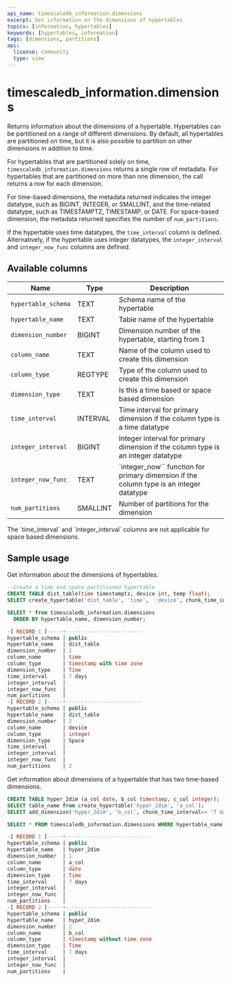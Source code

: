 ```yaml
---
api_name: timescaledb_information.dimensions
excerpt: Get information on the dimensions of hypertables
topics: [information, hypertables]
keywords: [hypertables, information]
tags: [dimensions, partitions]
api:
  license: community
  type: view
---
```


# timescaledb_information.dimensions

Returns information about the dimensions of a hypertable. Hypertables can be
partitioned on a range of different dimensions. By default, all hypertables are
partitioned on time, but it is also possible to partition on other dimensions in
addition to time.

For hypertables that are partitioned solely on time,
`timescaledb_information.dimensions` returns a single row of metadata. For
hypertables that are partitioned on more than one dimension, the call returns a
row for each dimension.

For time-based dimensions, the metadata returned indicates the integer datatype,
such as BIGINT, INTEGER, or SMALLINT, and the time-related datatype, such as
TIMESTAMPTZ, TIMESTAMP, or DATE. For space-based dimension, the metadata
returned specifies the number of `num_partitions`.

If the hypertable uses time datatypes, the `time_interval` column is defined.
Alternatively, if the hypertable uses integer datatypes, the `integer_interval`
and `integer_now_func` columns are defined.

## Available columns

|Name|Type|Description|
|-|-|-|
|`hypertable_schema`|TEXT|Schema name of the hypertable|
|`hypertable_name`|TEXT|Table name of the hypertable|
|`dimension_number`|BIGINT|Dimension number of the hypertable, starting from 1|
|`column_name`|TEXT|Name of the column used to create this dimension|
|`column_type`|REGTYPE|Type of the column used to create this dimension|
|`dimension_type`|TEXT|Is this a time based or space based dimension|
|`time_interval`|INTERVAL|Time interval for primary dimension if the column type is a time datatype|
|`integer_interval`|BIGINT|Integer interval for primary dimension if the column type is an integer datatype|
|`integer_now_func`|TEXT|`integer_now`` function for primary dimension if the column type is an integer datatype|
|`num_partitions`|SMALLINT|Number of partitions for the dimension|

<Highlight type="note">
The `time_interval` and `integer_interval` columns are not applicable for space
based dimensions.
</Highlight>

## Sample usage

Get information about the dimensions of hypertables.

```sql
--Create a time and space partitioned hypertable
CREATE TABLE dist_table(time timestamptz, device int, temp float);
SELECT create_hypertable('dist_table', 'time',  'device', chunk_time_interval=> INTERVAL '7 days', number_partitions=>3);

SELECT * from timescaledb_information.dimensions
  ORDER BY hypertable_name, dimension_number;

-[ RECORD 1 ]-----+-------------------------
hypertable_schema | public
hypertable_name   | dist_table
dimension_number  | 1
column_name       | time
column_type       | timestamp with time zone
dimension_type    | Time
time_interval     | 7 days
integer_interval  |
integer_now_func  |
num_partitions    |
-[ RECORD 2 ]-----+-------------------------
hypertable_schema | public
hypertable_name   | dist_table
dimension_number  | 2
column_name       | device
column_type       | integer
dimension_type    | Space
time_interval     |
integer_interval  |
integer_now_func  |
num_partitions    | 2
```

Get information about dimensions of a hypertable that has two time-based dimensions.

``` sql
CREATE TABLE hyper_2dim (a_col date, b_col timestamp, c_col integer);
SELECT table_name from create_hypertable('hyper_2dim', 'a_col');
SELECT add_dimension('hyper_2dim', 'b_col', chunk_time_interval=> '7 days');

SELECT * FROM timescaledb_information.dimensions WHERE hypertable_name = 'hyper_2dim';

-[ RECORD 1 ]-----+----------------------------
hypertable_schema | public
hypertable_name   | hyper_2dim
dimension_number  | 1
column_name       | a_col
column_type       | date
dimension_type    | Time
time_interval     | 7 days
integer_interval  |
integer_now_func  |
num_partitions    |
-[ RECORD 2 ]-----+----------------------------
hypertable_schema | public
hypertable_name   | hyper_2dim
dimension_number  | 2
column_name       | b_col
column_type       | timestamp without time zone
dimension_type    | Time
time_interval     | 7 days
integer_interval  |
integer_now_func  |
num_partitions    |
```
